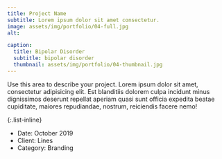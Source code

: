 ```yaml
---
title: Project Name
subtitle: Lorem ipsum dolor sit amet consectetur.
image: assets/img/portfolio/04-full.jpg
alt:

caption:
  title: Bipolar Disorder
  subtitle: bipolar disorder
  thumbnail: assets/img/portfolio/04-thumbnail.jpg
---
```

Use this area to describe your project. Lorem ipsum dolor sit amet, consectetur adipisicing elit. Est blanditiis dolorem culpa incidunt minus dignissimos deserunt repellat aperiam quasi sunt officia expedita beatae cupiditate, maiores repudiandae, nostrum, reiciendis facere nemo!

{:.list-inline}
- Date: October 2019
- Client: Lines
- Category: Branding
